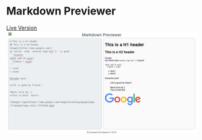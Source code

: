 # Markdown Previewer

[Live Version](https://elarouss.github.io/markdown_previewer_fcc/)
![Screenshot of the project](screenshot.png)